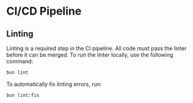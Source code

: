 # CI/CD Pipeline

## Linting

Linting is a required step in the CI pipeline. All code must pass the linter before it can be merged. To run the linter locally, use the following command:

```bash
bun lint
```

To automatically fix linting errors, run:

```bash
bun lint:fix
```
